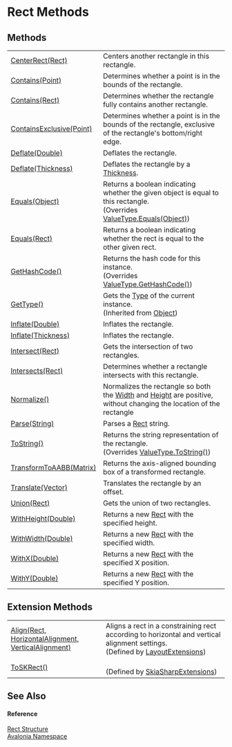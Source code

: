# Rect Methods




## Methods
<table>
<tr>
<td><a href="M_Avalonia_Rect_CenterRect">CenterRect(Rect)</a></td>
<td>Centers another rectangle in this rectangle.</td>
</tr>
<tr>
<td><a href="M_Avalonia_Rect_Contains">Contains(Point)</a></td>
<td>Determines whether a point is in the bounds of the rectangle.</td>
</tr>
<tr>
<td><a href="M_Avalonia_Rect_Contains_1">Contains(Rect)</a></td>
<td>Determines whether the rectangle fully contains another rectangle.</td>
</tr>
<tr>
<td><a href="M_Avalonia_Rect_ContainsExclusive">ContainsExclusive(Point)</a></td>
<td>Determines whether a point is in the bounds of the rectangle, exclusive of the rectangle's bottom/right edge.</td>
</tr>
<tr>
<td><a href="M_Avalonia_Rect_Deflate_1">Deflate(Double)</a></td>
<td>Deflates the rectangle.</td>
</tr>
<tr>
<td><a href="M_Avalonia_Rect_Deflate">Deflate(Thickness)</a></td>
<td>Deflates the rectangle by a <a href="T_Avalonia_Thickness">Thickness</a>.</td>
</tr>
<tr>
<td><a href="M_Avalonia_Rect_Equals_1">Equals(Object)</a></td>
<td>Returns a boolean indicating whether the given object is equal to this rectangle.<br />(Overrides <a href="https://learn.microsoft.com/dotnet/api/system.valuetype.equals" target="_blank" rel="noopener noreferrer">ValueType.Equals(Object)</a>)</td>
</tr>
<tr>
<td><a href="M_Avalonia_Rect_Equals">Equals(Rect)</a></td>
<td>Returns a boolean indicating whether the rect is equal to the other given rect.</td>
</tr>
<tr>
<td><a href="M_Avalonia_Rect_GetHashCode">GetHashCode()</a></td>
<td>Returns the hash code for this instance.<br />(Overrides <a href="https://learn.microsoft.com/dotnet/api/system.valuetype.gethashcode" target="_blank" rel="noopener noreferrer">ValueType.GetHashCode()</a>)</td>
</tr>
<tr>
<td><a href="https://learn.microsoft.com/dotnet/api/system.object.gettype" target="_blank" rel="noopener noreferrer">GetType()</a></td>
<td>Gets the <a href="https://learn.microsoft.com/dotnet/api/system.type" target="_blank" rel="noopener noreferrer">Type</a> of the current instance.<br />(Inherited from <a href="https://learn.microsoft.com/dotnet/api/system.object" target="_blank" rel="noopener noreferrer">Object</a>)</td>
</tr>
<tr>
<td><a href="M_Avalonia_Rect_Inflate_1">Inflate(Double)</a></td>
<td>Inflates the rectangle.</td>
</tr>
<tr>
<td><a href="M_Avalonia_Rect_Inflate">Inflate(Thickness)</a></td>
<td>Inflates the rectangle.</td>
</tr>
<tr>
<td><a href="M_Avalonia_Rect_Intersect">Intersect(Rect)</a></td>
<td>Gets the intersection of two rectangles.</td>
</tr>
<tr>
<td><a href="M_Avalonia_Rect_Intersects">Intersects(Rect)</a></td>
<td>Determines whether a rectangle intersects with this rectangle.</td>
</tr>
<tr>
<td><a href="M_Avalonia_Rect_Normalize">Normalize()</a></td>
<td>Normalizes the rectangle so both the <a href="P_Avalonia_Rect_Width">Width</a> and <a href="P_Avalonia_Rect_Height">Height</a> are positive, without changing the location of the rectangle</td>
</tr>
<tr>
<td><a href="M_Avalonia_Rect_Parse">Parse(String)</a></td>
<td>Parses a <a href="T_Avalonia_Rect">Rect</a> string.</td>
</tr>
<tr>
<td><a href="M_Avalonia_Rect_ToString">ToString()</a></td>
<td>Returns the string representation of the rectangle.<br />(Overrides <a href="https://learn.microsoft.com/dotnet/api/system.valuetype.tostring" target="_blank" rel="noopener noreferrer">ValueType.ToString()</a>)</td>
</tr>
<tr>
<td><a href="M_Avalonia_Rect_TransformToAABB">TransformToAABB(Matrix)</a></td>
<td>Returns the axis-aligned bounding box of a transformed rectangle.</td>
</tr>
<tr>
<td><a href="M_Avalonia_Rect_Translate">Translate(Vector)</a></td>
<td>Translates the rectangle by an offset.</td>
</tr>
<tr>
<td><a href="M_Avalonia_Rect_Union">Union(Rect)</a></td>
<td>Gets the union of two rectangles.</td>
</tr>
<tr>
<td><a href="M_Avalonia_Rect_WithHeight">WithHeight(Double)</a></td>
<td>Returns a new <a href="T_Avalonia_Rect">Rect</a> with the specified height.</td>
</tr>
<tr>
<td><a href="M_Avalonia_Rect_WithWidth">WithWidth(Double)</a></td>
<td>Returns a new <a href="T_Avalonia_Rect">Rect</a> with the specified width.</td>
</tr>
<tr>
<td><a href="M_Avalonia_Rect_WithX">WithX(Double)</a></td>
<td>Returns a new <a href="T_Avalonia_Rect">Rect</a> with the specified X position.</td>
</tr>
<tr>
<td><a href="M_Avalonia_Rect_WithY">WithY(Double)</a></td>
<td>Returns a new <a href="T_Avalonia_Rect">Rect</a> with the specified Y position.</td>
</tr>
</table>

## Extension Methods
<table>
<tr>
<td><a href="M_Avalonia_Layout_LayoutExtensions_Align">Align(Rect, HorizontalAlignment, VerticalAlignment)</a></td>
<td>Aligns a rect in a constraining rect according to horizontal and vertical alignment settings.<br />(Defined by <a href="T_Avalonia_Layout_LayoutExtensions">LayoutExtensions</a>)</td>
</tr>
<tr>
<td><a href="M_Avalonia_Skia_SkiaSharpExtensions_ToSKRect">ToSKRect()</a></td>
<td><br />(Defined by <a href="T_Avalonia_Skia_SkiaSharpExtensions">SkiaSharpExtensions</a>)</td>
</tr>
</table>

## See Also


#### Reference
<a href="T_Avalonia_Rect">Rect Structure</a>  
<a href="N_Avalonia">Avalonia Namespace</a>  

